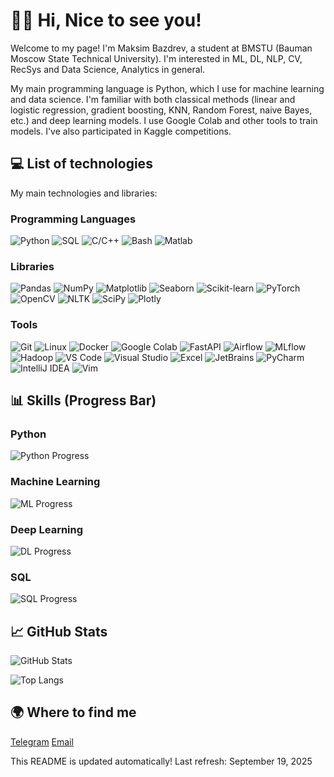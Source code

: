# 🤘🏻 Hi, Nice to see you!

Welcome to my page! I'm Maksim Bazdrev, a student at BMSTU (Bauman Moscow State Technical University). I'm interested in ML, DL, NLP, CV, RecSys and Data Science, Analytics in general.

My main programming language is Python, which I use for machine learning and data science. I'm familiar with both classical methods (linear and logistic regression, gradient boosting, KNN, Random Forest, naive Bayes, etc.) and deep learning models. I use Google Colab and other tools to train models. I've also participated in Kaggle competitions.

## 💻 List of technologies

My main technologies and libraries:

### Programming Languages
![Python](https://img.shields.io/badge/-Python-3776AB?style=flat-square&logo=python&logoColor=white)
![SQL](https://img.shields.io/badge/-SQL-4479A1?style=flat-square&logo=postgresql&logoColor=white)
![C/C++](https://img.shields.io/badge/-C%2FC%2B%2B-00599C?style=flat-square&logo=c%2B%2B&logoColor=white)
![Bash](https://img.shields.io/badge/-Bash-4EAA25?style=flat-square&logo=gnu-bash&logoColor=white)
![Matlab](https://img.shields.io/badge/-Matlab-0076A8?style=flat-square&logo=mathworks&logoColor=white)

### Libraries
![Pandas](https://img.shields.io/badge/-Pandas-150458?style=flat-square&logo=pandas&logoColor=white)
![NumPy](https://img.shields.io/badge/-NumPy-013243?style=flat-square&logo=numpy&logoColor=white)
![Matplotlib](https://img.shields.io/badge/-Matplotlib-11557C?style=flat-square&logo=matplotlib&logoColor=white)
![Seaborn](https://img.shields.io/badge/-Seaborn-3776AB?style=flat-square&logo=python&logoColor=white)
![Scikit-learn](https://img.shields.io/badge/-Scikit--learn-F7931E?style=flat-square&logo=scikit-learn&logoColor=white)
![PyTorch](https://img.shields.io/badge/-PyTorch-EE4C2C?style=flat-square&logo=pytorch&logoColor=white)
![OpenCV](https://img.shields.io/badge/-OpenCV-5C3EE8?style=flat-square&logo=opencv&logoColor=white)
![NLTK](https://img.shields.io/badge/-NLTK-FFD43B?style=flat-square&logo=python&logoColor=white)
![SciPy](https://img.shields.io/badge/-SciPy-8CAAE6?style=flat-square&logo=scipy&logoColor=white)
![Plotly](https://img.shields.io/badge/-Plotly-3F4F75?style=flat-square&logo=plotly&logoColor=white)

### Tools
![Git](https://img.shields.io/badge/-Git-F05032?style=flat-square&logo=git&logoColor=white)
![Linux](https://img.shields.io/badge/-Linux-FCC624?style=flat-square&logo=linux&logoColor=white)
![Docker](https://img.shields.io/badge/-Docker-2496ED?style=flat-square&logo=docker&logoColor=white)
![Google Colab](https://img.shields.io/badge/-Google%20Colab-F9AB00?style=flat-square&logo=googlecolab&logoColor=white)
![FastAPI](https://img.shields.io/badge/-FastAPI-009688?style=flat-square&logo=fastapi&logoColor=white)
![Airflow](https://img.shields.io/badge/-Airflow-017CEE?style=flat-square&logo=apacheairflow&logoColor=white)
![MLflow](https://img.shields.io/badge/-MLflow-0194E2?style=flat-square&logo=mlflow&logoColor=white)
![Hadoop](https://img.shields.io/badge/-Hadoop-66CCFF?style=flat-square&logo=apachehadoop&logoColor=white)
![VS Code](https://img.shields.io/badge/-VS%20Code-007ACC?style=flat-square&logo=visualstudiocode&logoColor=white)
![Visual Studio](https://img.shields.io/badge/-Visual%20Studio-5C2D91?style=flat-square&logo=visualstudio&logoColor=white)
![Excel](https://img.shields.io/badge/-Excel-217346?style=flat-square&logo=microsoftexcel&logoColor=white)
![JetBrains](https://img.shields.io/badge/-JetBrains-000000?style=flat-square&logo=jetbrains&logoColor=white)
![PyCharm](https://img.shields.io/badge/-PyCharm-000000?style=flat-square&logo=pycharm&logoColor=white)
![IntelliJ IDEA](https://img.shields.io/badge/-IntelliJ%20IDEA-000000?style=flat-square&logo=intellijidea&logoColor=white)
![Vim](https://img.shields.io/badge/-Vim-019733?style=flat-square&logo=vim&logoColor=white)

## 📊 Skills (Progress Bar)

### Python
![Python Progress](https://img.shields.io/badge/Python-90%25-green?style=flat-square)

### Machine Learning
![ML Progress](https://img.shields.io/badge/ML-85%25-yellow?style=flat-square)

### Deep Learning
![DL Progress](https://img.shields.io/badge/DL-80%25-orange?style=flat-square)

### SQL
![SQL Progress](https://img.shields.io/badge/SQL-75%25-red?style=flat-square)

## 📈 GitHub Stats

![GitHub Stats](https://github-readme-stats.vercel.app/api?username=MrMaxbmb&show_icons=true&theme=radical)

![Top Langs](https://github-readme-stats.vercel.app/api/top-langs/?username=MrMaxbmb&layout=compact&theme=radical)

## 🌍 Where to find me

[Telegram](https://t.me/@maxbmb) [Email](mailto:bazdrev.max@mail.com)

This README is updated automatically! Last refresh: September 19, 2025

